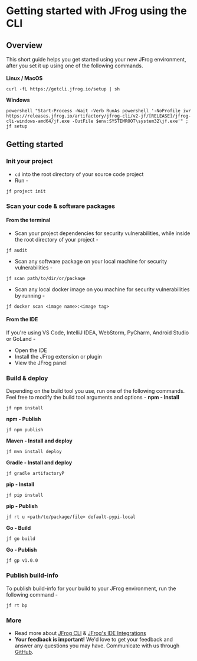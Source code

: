 # Getting started with JFrog using the CLI
## Overview
This short guide helps you get started using your new JFrog environment, after you set it up using one of the following commands.<br><br>
**Linux / MacOS**<br>
```
curl -fL https://getcli.jfrog.io/setup | sh
```
**Windows**<br>
```
powershell "Start-Process -Wait -Verb RunAs powershell '-NoProfile iwr https://releases.jfrog.io/artifactory/jfrog-cli/v2-jf/[RELEASE]/jfrog-cli-windows-amd64/jf.exe -OutFile $env:SYSTEMROOT\system32\jf.exe'" ; jf setup
```
## Getting started
### Init your project
* ``cd`` into the root directory of your source code project
* Run -
```
jf project init
```
### Scan your code & software packages
#### From the terminal
* Scan your project dependencies for security vulnerabilities, while inside the root directory of your project -
```
jf audit
```
* Scan any software package on your local machine for security vulnerabilities - 
```
jf scan path/to/dir/or/package
```
* Scan any local docker image on you machine for security vulnerabilities by running -
```
jf docker scan <image name>:<image tag>
```
#### From the IDE
If you're using VS Code, IntelliJ IDEA, WebStorm, PyCharm, Android Studio or GoLand - 
* Open the IDE
* Install the JFrog extension or plugin
* View the JFrog panel
### Build & deploy
Depending on the build tool you use, run one of the following commands. Feel free to modify the build tool arguments and options - 
**npm - Install**
```
jf npm install
```
**npm - Publish**
```
jf npm publish
```
**Maven - Install and deploy**
```
jf mvn install deploy
```
**Gradle - Install and deploy**
```
jf gradle artifactoryP
```
**pip - Install**
```
jf pip install
```
**pip - Publish**
```
jf rt u <path/to/package/file> default-pypi-local
```
**Go - Build**
```
jf go build
```
**Go - Publish**
```
jf gp v1.0.0
```
### Publish build-info
To publish build-info for your build to your JFrog environment, run the following command - 
```
jf rt bp
```
### More
* Read more about [JFrog CLI](https://www.jfrog.com/confluence/display/CLI/JFrog+CLI) & [JFrog's IDE Integrations](https://www.jfrog.com/confluence/display/JFROG/IDE+Integration)
* **Your feedback is important!** We'd love to get your feedback and answer any questions you may have.
Communicate with us through [GitHub](https://github.com/jfrog/jfrog-cli/issues).
